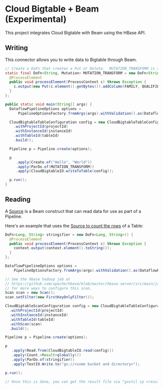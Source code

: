 # Cloud Bigtable + Beam (Experimental)

This project integrates Cloud Bigtable with Beam using the HBase API.

## Writing
This connector allows you to write data to Bigtable through Beam.

```java
// Create a DoFn that creates a Put or Delete.  MUTATION_TRANSFORM is a simplistic example.
static final DoFn<String, Mutation> MUTATION_TRANSFORM = new DoFn<String, Mutation>() {
  @ProcessElement
  public void processElement(ProcessContext c) throws Exception {
    c.output(new Put(c.element().getBytes()).addColumn(FAMILY, QUALIFIER, VALUE));
  }
};

public static void main(String[] args) {
  DataflowPipelineOptions options =
      PipelineOptionsFactory.fromArgs(args).withValidation().as(DataflowPipelineOptions.class);

  CloudBigtableTableConfiguration config = new CloudBigtableTableConfiguration.Builder()
    .withProjectId(projectId)
    .withInstanceId(instanceId)
    .withTableId(tableId)
    .build();

  Pipeline p = Pipeline.create(options);

  p
     .apply(Create.of("Hello", "World"))
     .apply(ParDo.of(MUTATION_TRANSFORM))
     .apply(CloudBigtableIO.writeToTable(config));

  p.run();
}
```

## Reading

A [Source](https://beam.apache.org/documentation/sdks/javadoc/2.0.0/org/apache/beam/sdk/io/Source.html) is a Beam construct that can read data for use as part of a Pipeline.

Here's an example that uses the [Source to count the rows](https://github.com/GoogleCloudPlatform/cloud-bigtable-examples/blob/master/java/dataflow-connector-examples/src/main/java/com/google/cloud/bigtable/dataflow/example/SourceRowCount.java) of a Table:

```java
DoFn<Long, String> stringifier = new DoFn<Long, String>() {
  @ProcessElement
  public void processElement(ProcessContext c) throws Exception {
    context.output(context.element().toString());
  }
};

DataflowPipelineOptions options =
    PipelineOptionsFactory.fromArgs(args).withValidation().as(DataflowPipelineOptions.class);

// See the hbase hadoop job at
// https://github.com/apache/hbase/blob/master/hbase-server/src/main/java/org/apache/hadoop/hbase/mapreduce/RowCounter.java#L151
// for more ways to configure this scan.
Scan scan = new Scan();
scan.setFilter(new FirstKeyOnlyFilter());

CloudBigtableScanConfiguration config = new CloudBigtableTableConfiguration.Builder()
  .withProjectId(projectId)
  .withInstanceId(instanceId)
  .withTableId(tableId)
  .withScan(scan)
  .build();

Pipeline p = Pipeline.create(options);

p
   .apply(Read.from(CloudBigtableIO.read(config)))
   .apply(Count.<Result>globally())
   .apply(ParDo.of(stringifier))
   .apply(TextIO.Write.to("gs://<some bucket and directory>");

p.run();

// Once this is done, you can get the result file via "gsutil cp <resultLocation>-00000-of-00001"
```

